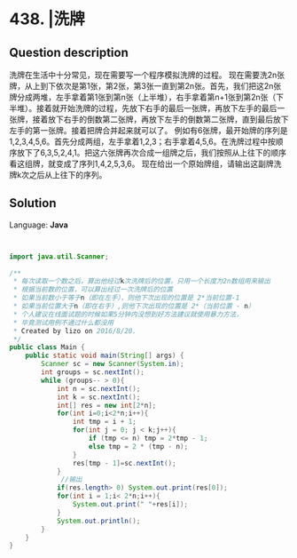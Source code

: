 # 438. |洗牌

## Question description


洗牌在生活中十分常见，现在需要写一个程序模拟洗牌的过程。 现在需要洗2n张牌，从上到下依次是第1张，第2张，第3张一直到第2n张。首先，我们把这2n张牌分成两堆，左手拿着第1张到第n张（上半堆），右手拿着第n+1张到第2n张（下半堆）。接着就开始洗牌的过程，先放下右手的最后一张牌，再放下左手的最后一张牌，接着放下右手的倒数第二张牌，再放下左手的倒数第二张牌，直到最后放下左手的第一张牌。接着把牌合并起来就可以了。 例如有6张牌，最开始牌的序列是1,2,3,4,5,6。首先分成两组，左手拿着1,2,3；右手拿着4,5,6。在洗牌过程中按顺序放下了6,3,5,2,4,1。把这六张牌再次合成一组牌之后，我们按照从上往下的顺序看这组牌，就变成了序列1,4,2,5,3,6。 现在给出一个原始牌组，请输出这副牌洗牌k次之后从上往下的序列。


## Solution

Language: **Java**

```Java


import java.util.Scanner;
  
/**
 * 每次读取一个数之后，算出他经过k次洗牌后的位置，只用一个长度为2n数组用来输出
 * 根据当前数的位置，可以算出经过一次洗牌后的位置
 * 如果当前数小于等于n（即在左手），则他下次出现的位置是 2*当前位置-1
 * 如果当前位置大于n（即在右手）,则他下次出现的位置是 2*（当前位置 - n）
 * 个人建议在线面试题的时候如果5分钟内没想到好方法建议就使用暴力方法，
 * 毕竟测试用例不通过什么都没用
 * Created by lizo on 2016/8/20.
 */
public class Main {
    public static void main(String[] args) {
        Scanner sc = new Scanner(System.in);
        int groups = sc.nextInt();
        while (groups-- > 0){
            int n = sc.nextInt();
            int k = sc.nextInt();
            int[] res = new int[2*n];
            for(int i=0;i<2*n;i++){
                int tmp = i + 1;
                for(int j = 0; j < k;j++){
                    if (tmp <= n) tmp = 2*tmp - 1;
                    else tmp = 2 * (tmp - n);
                }
                res[tmp - 1]=sc.nextInt();
            }
             //输出
            if(res.length> 0) System.out.print(res[0]);
            for(int i = 1;i< 2*n;i++){
                System.out.print(" "+res[i]);
            }
            System.out.println();
        }
    }
}
```



